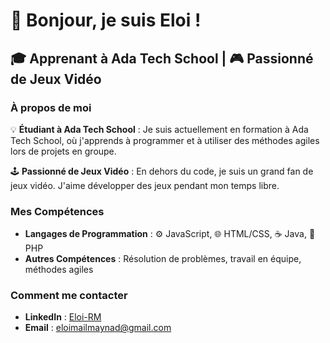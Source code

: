# 👋 Bonjour, je suis Eloi !

## 🎓 Apprenant à Ada Tech School | 🎮 Passionné de Jeux Vidéo

### À propos de moi

💡 **Étudiant à Ada Tech School** : Je suis actuellement en formation à Ada Tech School, où j'apprends à programmer et à utiliser des méthodes agiles lors de projets en groupe.

🕹️ **Passionné de Jeux Vidéo** : En dehors du code, je suis un grand fan de jeux vidéo. J'aime développer des jeux pendant mon temps libre.

### Mes Compétences

- **Langages de Programmation** : ⚙️ JavaScript, 🌐 HTML/CSS, ☕ Java, 🐘 PHP
- **Autres Compétences** : Résolution de problèmes, travail en équipe, méthodes agiles

### Comment me contacter

- **LinkedIn** : [Eloi-RM](https://www.linkedin.com/in/eloi-de-maynadier/) <!-- Remplace par le lien vers ton profil LinkedIn -->
- **Email** : eloimailmaynad@gmail.com <!-- Remplace par ton adresse email -->
